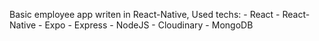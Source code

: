 Basic employee app writen in React-Native,
Used techs: 
    - React
    - React-Native
    - Expo
    - Express
    - NodeJS
    - Cloudinary
    - MongoDB